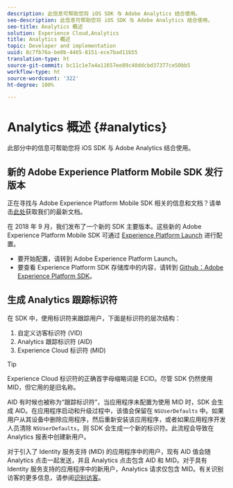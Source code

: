 ```yaml
---
description: 此信息可帮助您将 iOS SDK 与 Adobe Analytics 结合使用。
seo-description: 此信息可帮助您将 iOS SDK 与 Adobe Analytics 结合使用。
seo-title: Analytics 概述
solution: Experience Cloud,Analytics
title: Analytics 概述
topic: Developer and implementation
uuid: 8c7fb76a-be0b-4465-8151-ece7bad11b55
translation-type: ht
source-git-commit: bc11c1e7a4a11657ee89c40ddcbd37377ce50bb5
workflow-type: ht
source-wordcount: '322'
ht-degree: 100%

---
```



# Analytics 概述 {#analytics}

此部分中的信息可帮助您将 iOS SDK 与 Adobe Analytics 结合使用。

## 新的 Adobe Experience Platform Mobile SDK 发行版本

正在寻找与 Adobe Experience Platform Mobile SDK 相关的信息和文档？请单击[此处](https://aep-sdks.gitbook.io/docs/)获取我们的最新文档。

在 2018 年 9 月，我们发布了一个新的 SDK 主要版本。这些新的 Adobe Experience Platform Mobile SDK 可通过 [Experience Platform Launch](https://www.adobe.com/cn/experience-platform/launch.html) 进行配置。

* 要开始配置，请转到 Adobe Experience Platform Launch。
* 要查看 Experience Platform SDK 存储库中的内容，请转到 [Github：Adobe Experience Platform SDK](https://github.com/Adobe-Marketing-Cloud/acp-sdks)。

## 生成 Analytics 跟踪标识符

在 SDK 中，使用标识符来跟踪用户，下面是标识符的层次结构：

1. 自定义访客标识符 (VID)
1. Analytics 跟踪标识符 (AID)
1. Experience Cloud 标识符 (MID)

>[!TIP]
>
>Experience Cloud 标识符的正确首字母缩略词是 ECID。尽管 SDK 仍然使用 MID，但它用的是旧名称。

AID 有时候也被称为“跟踪标识符”，当应用程序未配置为使用 MID 时，SDK 会生成 AID。在应用程序启动和升级过程中，该值会保留在 `NSUserDefaults` 中。如果用户从其设备中删除应用程序，然后重新安装该应用程序，或者如果应用程序开发人员清除 `NSUserDefaults`，则 SDK 会生成一个新的标识符。此流程会导致在 Analytics 报表中创建新用户。

对于引入了 Identity 服务支持 (MID) 的应用程序中的用户，现有 AID 值会随 Analytics 点击一起发送，并且 Analytics 点击包含 AID 和 MID。对于具有 Identity 服务支持的应用程序中的新用户，Analytics 请求仅包含 MID。有关识别访客的更多信息，请参阅[识别访客](https://docs.adobe.com/content/help/zh-Hans/analytics/export/analytics-data-feed/data-feed-contents/datafeeds-visid.html)。
